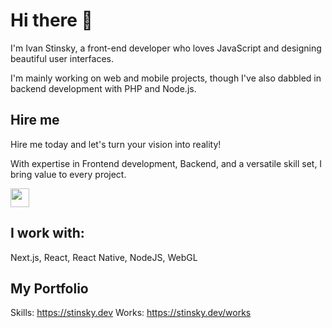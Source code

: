 # Hi there 👋

I'm Ivan Stinsky, a front-end developer who loves JavaScript and designing beautiful user interfaces.

I'm mainly working on web and mobile projects, though I've also dabbled in backend development with PHP and Node.js.

## Hire me

Hire me today and let's turn your vision into reality!

With expertise in Frontend development, Backend, and a versatile skill set, I bring value to every project.

[<img src="https://github.com/ivanstnsk/ivanstnsk/assets/25571153/2ba7f5fc-ce14-47d1-9db9-06454e0321dd" width="30"/>](mailto:ivan@stinsky.dev)




## I work with:

Next.js, React, React Native, NodeJS, WebGL

## My Portfolio

Skills: https://stinsky.dev
Works: https://stinsky.dev/works
